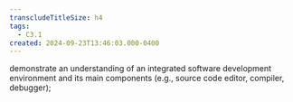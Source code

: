 ```yaml
---
transcludeTitleSize: h4
tags:
  - C3.1
created: 2024-09-23T13:46:03.000-0400
---
```

demonstrate an understanding of an integrated software development environment and its main components (e.g., source code editor, compiler, debugger);